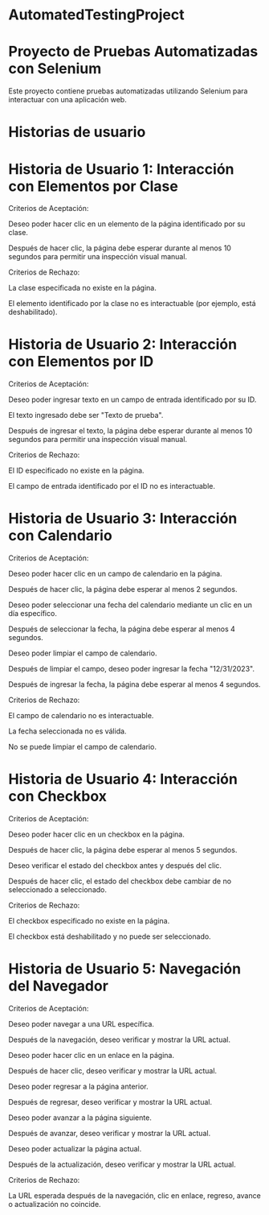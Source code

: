 # AutomatedTestingProject

# Proyecto de Pruebas Automatizadas con Selenium 

Este proyecto contiene pruebas automatizadas utilizando Selenium para interactuar con una aplicación web.


# Historias de usuario 

# Historia de Usuario 1: Interacción con Elementos por Clase

Criterios de Aceptación:

Deseo poder hacer clic en un elemento de la página identificado por su clase.

Después de hacer clic, la página debe esperar durante al menos 10 segundos para permitir una inspección visual manual.

Criterios de Rechazo:

La clase especificada no existe en la página.

El elemento identificado por la clase no es interactuable (por ejemplo, está deshabilitado).


# Historia de Usuario 2: Interacción con Elementos por ID

Criterios de Aceptación:

Deseo poder ingresar texto en un campo de entrada identificado por su ID.

El texto ingresado debe ser "Texto de prueba".

Después de ingresar el texto, la página debe esperar durante al menos 10 segundos para permitir una inspección visual manual.

Criterios de Rechazo:

El ID especificado no existe en la página.

El campo de entrada identificado por el ID no es interactuable.


# Historia de Usuario 3: Interacción con Calendario

Criterios de Aceptación:

Deseo poder hacer clic en un campo de calendario en la página.

Después de hacer clic, la página debe esperar al menos 2 segundos.

Deseo poder seleccionar una fecha del calendario mediante un clic en un día específico.

Después de seleccionar la fecha, la página debe esperar al menos 4 segundos.

Deseo poder limpiar el campo de calendario.

Después de limpiar el campo, deseo poder ingresar la fecha "12/31/2023".

Después de ingresar la fecha, la página debe esperar al menos 4 segundos.

Criterios de Rechazo:

El campo de calendario no es interactuable.

La fecha seleccionada no es válida.

No se puede limpiar el campo de calendario.


# Historia de Usuario 4: Interacción con Checkbox

Criterios de Aceptación:

Deseo poder hacer clic en un checkbox en la página.

Después de hacer clic, la página debe esperar al menos 5 segundos.

Deseo verificar el estado del checkbox antes y después del clic.

Después de hacer clic, el estado del checkbox debe cambiar de no seleccionado a seleccionado.

Criterios de Rechazo:

El checkbox especificado no existe en la página.

El checkbox está deshabilitado y no puede ser seleccionado.


# Historia de Usuario 5: Navegación del Navegador

Criterios de Aceptación:

Deseo poder navegar a una URL específica.

Después de la navegación, deseo verificar y mostrar la URL actual.

Deseo poder hacer clic en un enlace en la página.

Después de hacer clic, deseo verificar y mostrar la URL actual.

Deseo poder regresar a la página anterior.

Después de regresar, deseo verificar y mostrar la URL actual.

Deseo poder avanzar a la página siguiente.

Después de avanzar, deseo verificar y mostrar la URL actual.

Deseo poder actualizar la página actual.

Después de la actualización, deseo verificar y mostrar la URL actual.

Criterios de Rechazo:

La URL esperada después de la navegación, clic en enlace, regreso, avance o actualización no coincide.

